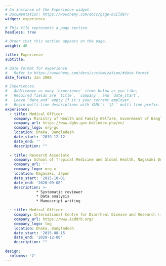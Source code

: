 ```yaml
---
# An instance of the Experience widget.
# Documentation: https://wowchemy.com/docs/page-builder/
widget: experience

# This file represents a page section.
headless: true

# Order that this section appears on the page.
weight: 40

title: Experience
subtitle:

# Date format for experience
#   Refer to https://wowchemy.com/docs/customization/#date-format
date_format: Jan 2006

# Experiences.
#   Add/remove as many `experience` items below as you like.
#   Required fields are `title`, `company`, and `date_start`.
#   Leave `date_end` empty if it's your current employer.
#   Begin multi-line descriptions with YAML's `|2-` multi-line prefix.
experience:
  - title: Medical Officer
    company: Ministry of Health and Family Welfare, Government of Bangladesh
    company_url: https://www.dghs.gov.bd/index.php/en/
    company_logo: org-gc
    location: Dhaka, Bangladesh
    date_start: '2019-12-12'
    date_end: ''
    description: ""
        
  - title: Research Associate
    company: School of Tropical Medicine and Global Health, Nagasaki University
    company_url: ''
    company_logo: org-x
    location: Nagasaki, Japan
    date_start: '2015-10-01'
    date_end: '2020-09-08'
    description: >-
              * Systematic reviewer
              * Data analysis
              * Manuscript writing

  - title: Medical Officer
    company: International Centre for Diarrheal Disease and Research (icddr,b)
    company_url: https://www.icddrb.org/
    company_logo: log
    location: Dhaka, Bangladesh
    date_start: '2015-08-15'
    date_end: '2020-12-08'
    description: ""
    
design:
  columns: '2'
---
```

